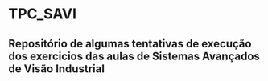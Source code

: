 # TPC_SAVI

## Repositório de algumas tentativas de execução dos exercicios das aulas de Sistemas Avançados de Visão Industrial
